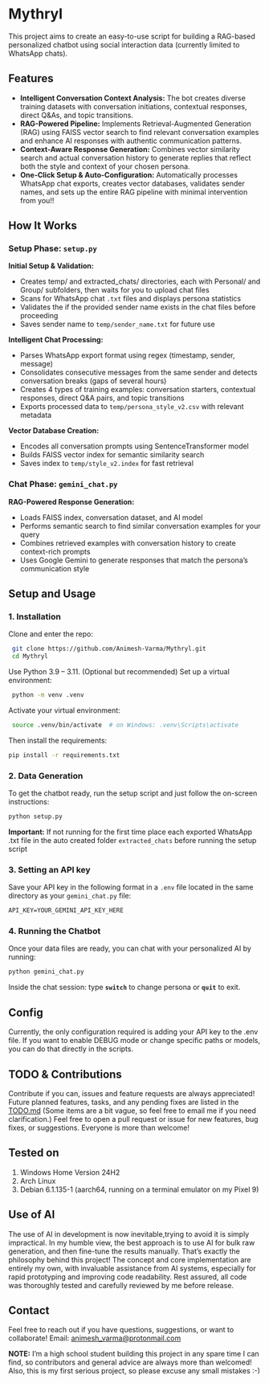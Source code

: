 # Mythryl

This project aims to create an easy-to-use script for building a RAG-based personalized chatbot using social interaction data (currently limited to WhatsApp chats).

## Features

- **Intelligent Conversation Context Analysis:** The bot creates diverse training datasets with conversation initiations, contextual responses, direct Q&As, and topic transitions.
- **RAG-Powered Pipeline:** Implements Retrieval-Augmented Generation (RAG) using FAISS vector search to find relevant conversation examples and enhance AI responses with authentic communication patterns.
- **Context-Aware Response Generation:** Combines vector similarity search and actual conversation history to generate replies that reflect both the style and context of your chosen persona.
- **One-Click Setup & Auto-Configuration:** Automatically processes WhatsApp chat exports, creates vector databases, validates sender names, and sets up the entire RAG pipeline with minimal intervention from you!!

## How It Works

### **Setup Phase: `setup.py`**

**Initial Setup & Validation:**
- Creates temp/ and extracted_chats/ directories, each with Personal/ and Group/ subfolders, then waits for you to upload chat files
- Scans for WhatsApp chat `.txt` files and displays persona statistics
- Validates the if the provided sender name exists in the chat files before proceeding
- Saves sender name to `temp/sender_name.txt` for future use

**Intelligent Chat Processing:**
- Parses WhatsApp export format using regex (timestamp, sender, message)
- Consolidates consecutive messages from the same sender and detects conversation breaks (gaps of several hours)
- Creates 4 types of training examples: conversation starters, contextual responses, direct Q&A pairs, and topic transitions
- Exports processed data to `temp/persona_style_v2.csv` with relevant metadata

**Vector Database Creation:**
- Encodes all conversation prompts using SentenceTransformer model
- Builds FAISS vector index for semantic similarity search
- Saves index to `temp/style_v2.index` for fast retrieval


### **Chat Phase: `gemini_chat.py`**

**RAG-Powered Response Generation:**
- Loads FAISS index, conversation dataset, and AI model
- Performs semantic search to find similar conversation examples for your query
- Combines retrieved examples with conversation history to create context-rich prompts
- Uses Google Gemini to generate responses that match the persona’s communication style

## Setup and Usage

### 1. Installation  

Clone and enter the repo:
 ```bash
  git clone https://github.com/Animesh-Varma/Mythryl.git
  cd Mythryl
  ```

Use Python 3.9 – 3.11. (Optional but recommended) Set up a virtual environment:
 ```bash
  python -m venv .venv 
  ```
Activate your virtual environment:
 ```bash
  source .venv/bin/activate  # on Windows: .venv\Scripts\activate
  ```

Then install the requirements:  
  ```bash
  pip install -r requirements.txt
  ```

### 2. Data Generation  

To get the chatbot ready, run the setup script and just follow the on-screen instructions:
   ```bash
   python setup.py
   ```
**Important:** 
If not running for the first time place each exported WhatsApp .txt file in the auto created folder `extracted_chats` before running the setup script

### 3. Setting an API key  

Save your API key in the following format in a `.env` file located in the same directory as your `gemini_chat.py` file:
```txt
API_KEY=YOUR_GEMINI_API_KEY_HERE
```

### 4. Running the Chatbot 

Once your data files are ready, you can chat with your personalized AI by running:
```bash
python gemini_chat.py
```
Inside the chat session: type **`switch`** to change persona or **`quit`** to exit.

## Config

Currently, the only configuration required is adding your API key to the .env file.
If you want to enable DEBUG mode or change specific paths or models, you can do that directly in the scripts.

## TODO & Contributions

Contribute if you can, issues and feature requests are always appreciated!
Future planned features, tasks, and any pending fixes are listed in the [TODO.md](TODO.md) (Some items are a bit vague, so feel free to email me if you need clarification.)
Feel free to open a pull request or issue for new features, bug fixes, or suggestions. Everyone is more than welcome!

## Tested on

1. Windows Home Version 24H2
2. Arch Linux
3. Debian 6.1.135-1 (aarch64, running on a terminal emulator on my Pixel 9)

## Use of AI

The use of AI in development is now inevitable,trying to avoid it is simply impractical.
In my humble view, the best approach is to use AI for bulk raw generation, and then fine-tune the results manually.
That’s exactly the philosophy behind this project!
The concept and core implementation are entirely my own, with invaluable assistance from AI systems, especially for rapid prototyping and improving code readability.
Rest assured, all code was thoroughly tested and carefully reviewed by me before release.

## Contact

Feel free to reach out if you have questions, suggestions, or want to collaborate!
Email: animesh_varma@protonmail.com

**NOTE:** I’m a high school student building this project in any spare time I can find, so contributors and general advice are always more than welcomed!
Also, this is my first serious project, so please excuse any small mistakes :-) 
